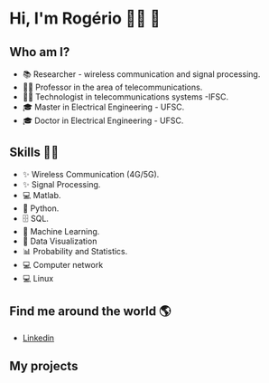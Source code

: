# **Hi, I'm Rogério** 👩‍💻 👋 
###  

## Who am I? 

* 📚 Researcher - wireless communication and signal processing.
* 👩‍🏫 Professor in the area of telecommunications.
* 👩‍🎓 Technologist in telecommunications systems  -IFSC.
* 🎓 Master in Electrical Engineering - UFSC.
* 🎓 Doctor in Electrical Engineering - UFSC.

## Skills 👩‍💻

* ✨ Wireless Communication (4G/5G).
* ✨ Signal Processing.
* 💻 Matlab.
* 🐍 Python.
* 🗄 SQL.
* 🔮 Machine Learning. 
* 👀 Data Visualization
* 📊 Probability and Statistics.
* 💻 Computer network
* 💻 Linux

## Find me around the world :earth_americas:

*  [Linkedin](https://www.linkedin.com/in/rog%C3%A9rio-pereira-junior-74b086b5/)

## **My projects**

